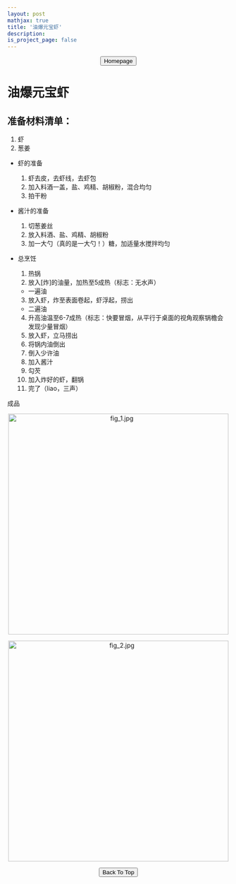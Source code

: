 ```yaml
---
layout: post
mathjax: true
title: '油爆元宝虾'
description: 
is_project_page: false
---
```



<p style="text-align:center;">
<button type="button" onclick="window.location.href='index.html';">Homepage</button>
</p>

# 油爆元宝虾
## 准备材料清单：
1. 虾
2. 葱姜

- 虾的准备
    1. 虾去皮，去虾线，去虾包
    2. 加入料酒一盖，盐、鸡精、胡椒粉，混合均匀
    3. 拍干粉

- 酱汁的准备
    1. 切葱姜丝
    2. 放入料酒、盐、鸡精、胡椒粉
    3. 加一大勺（真的是一大勺！）糖，加适量水搅拌均匀

- 总烹饪
    1. 热锅
    2. 放入[炸]的油量，加热至5成热（标志：无水声）
    - 一遍油
    3. 放入虾，炸至表面卷起，虾浮起，捞出
    - 二遍油
    4. 升高油温至6-7成热（标志：快要冒烟，从平行于桌面的视角观察锅檐会发现少量冒烟）
    5. 放入虾，立马捞出
    6. 将锅内油倒出
    7. 倒入少许油
    8. 加入酱汁
    9. 勾芡
    10. 加入炸好的虾，翻锅
    11. 完了（liao，三声）
    
成品
<p align="center">
    <img src="https://drive.google.com/uc?export=view&id=1zLB6pbk9FLNlnIKCS_yyoN3IJXRbYPl8" alt="fig_1.jpg" width="500">
</p>

<p align="center">
    <img src="https://drive.google.com/uc?export=view&id=1682_BT8dxKpyKl9KRw3-AdnGzN57qfFe" alt="fig_2.jpg" width="500">
</p>

<p style="text-align:center;">
<button type="button" onclick="window.location.href='#top';">Back To Top</button>
<p>
